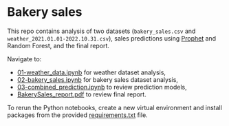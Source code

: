 # Bakery sales 

This repo contains analysis of two datasets (`bakery_sales.csv` and `weather_2021.01.01-2022.10.31.csv`), sales predictions using [Prophet](https://facebook.github.io/prophet/) and Random Forest, and the final report.

Navigate to:
- [01-weather_data.ipynb](./notebooks/01-weather_data.ipynb) for weather dataset analysis,
- [02-bakery_sales.ipynb](./notebooks/02-bakery_sales.ipynb) for bakery sales dataset analysis,
- [03-combined_prediction.ipynb](./notebooks/03-combined_prediction.ipynb) to review prediction models,
- [BakerySales_report.pdf](./report/BakerySales_report.pdf) to review final report.

To rerun the Python notebooks, create a new virtual environment and install packages from the provided [requirements.txt](./requirements.txt) file.